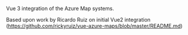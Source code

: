Vue 3 integration of the Azure Map systems.

Based upon work by Ricardo Ruiz on initial Vue2 integration (https://github.com/rickyruiz/vue-azure-maps/blob/master/README.md)